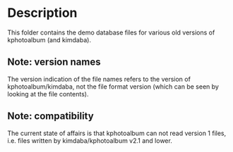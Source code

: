Description
===========

This folder contains the demo database files for various old versions of
kphotoalbum (and kimdaba).


## Note: version names

The version indication of the file names refers to the version of
kphotoalbum/kimdaba, not the file format version (which can be seen by looking
at the file contents).

## Note: compatibility

The current state of affairs is that kphotoalbum can not read version 1 files,
i.e. files written by kimdaba/kphotoalbum v2.1 and lower.
